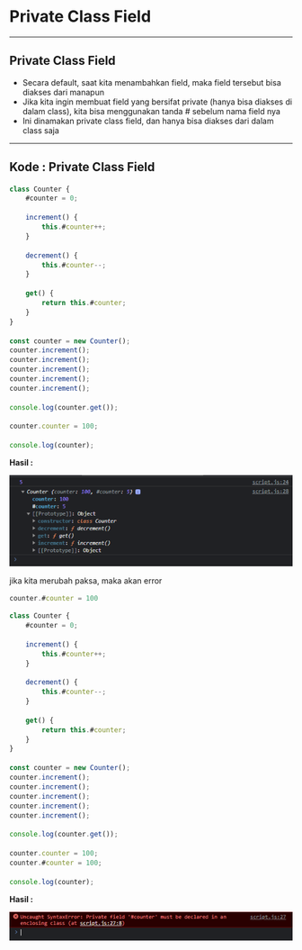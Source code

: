 # Private Class Field

---

## Private Class Field

- Secara default, saat kita menambahkan field, maka field tersebut bisa diakses dari manapun
- Jika kita ingin membuat field yang bersifat private (hanya bisa diakses di dalam class), kita bisa menggunakan tanda # sebelum nama field nya
- Ini dinamakan private class field, dan hanya bisa diakses dari dalam class saja

---

## Kode : Private Class Field

```js
class Counter {
    #counter = 0;

    increment() {
        this.#counter++;
    }

    decrement() {
        this.#counter--;
    }

    get() {
        return this.#counter;
    }
}

const counter = new Counter();
counter.increment();
counter.increment();
counter.increment();
counter.increment();
counter.increment();

console.log(counter.get());

counter.counter = 100;

console.log(counter);
```

**Hasil :**

![1](../assets/img/18/1.PNG)

jika kita merubah paksa, maka akan error

```js
counter.#counter = 100
```

```js
class Counter {
    #counter = 0;

    increment() {
        this.#counter++;
    }

    decrement() {
        this.#counter--;
    }

    get() {
        return this.#counter;
    }
}

const counter = new Counter();
counter.increment();
counter.increment();
counter.increment();
counter.increment();
counter.increment();

console.log(counter.get());

counter.counter = 100;
counter.#counter = 100;

console.log(counter);
```

**Hasil :**

![2](../assets/img/18/2.PNG)

